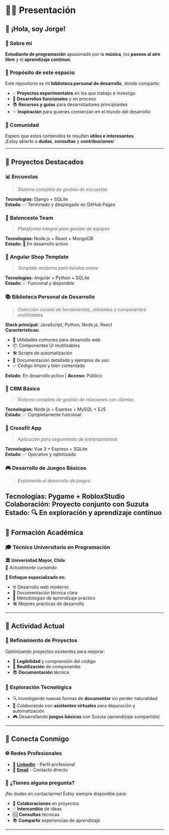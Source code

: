 # 👨‍💻 Presentación

## 🎯 **¡Hola, soy Jorge!** 

### 🌟 Sobre mí
**Estudiante de programación** apasionado por la **música**, los **paseos al aire libre** y el **aprendizaje continuo**.  

### 🚀 Propósito de este espacio
Este repositorio es mi **biblioteca personal de desarrollo**, donde comparto:
- 💡 **Proyectos experimentales** en los que trabajo e investigo
- 🔧 **Desarrollos funcionales** y en proceso
- 📚 **Recursos y guías** para desarrolladores principiantes
- ✨ **Inspiración** para quienes comienzan en el mundo del desarrollo

### 🤝 Comunidad
Espero que estos contenidos te resulten **útiles e interesantes**.  
¡Estoy abierto a **dudas**, **consultas** y **contribuciones**! 

---

## 🚀 **Proyectos Destacados**

### 📊 **Encuestas**  
> *Sistema completo de gestión de encuestas*

**Tecnologías:** Django + SQLite  
**Estado:** ✅ Terminado y desplegado en GitHub Pages

### 🏀 **Baloncesto Team**  
> *Plataforma integral para gestión de equipos*

**Tecnologías:** Node.js + React + MongoDB  
**Estado:** 🔄 En desarrollo activo

### 🛒 **Angular Shop Template**  
> *Template moderno para tiendas online*

**Tecnologías:** Angular + Python + SQLite  
**Estado:** ✅ Funcional y disponible

### 📚 **Biblioteca Personal de Desarrollo**  
> *Colección curada de herramientas, utilidades y componentes reutilizables*

**Stack principal:** JavaScript, Python, Node.js, React  
**Características:**
- 🔧 Utilidades comunes para desarrollo web
- 📦 Componentes UI reutilizables  
- 🛠️ Scripts de automatización
- 📖 Documentación detallada y ejemplos de uso  
- ✅ Código limpio y bien comentado

**Estado:** En desarrollo activo | **Acceso:** Público

### 💼 **CRM Básico**  
> *Sistema completo de gestión de relaciones con clientes*

**Tecnologías:** Node.js + Express + MySQL + EJS  
**Estado:** ✅ Completamente funcional

### 💪 **Crossfit App**  
> *Aplicación para seguimiento de entrenamientos*

**Tecnologías:** Vue 3 + Express + SQLite  
**Estado:** ✅ Operativo y optimizado

### 🎮 **Desarrollo de Juegos Básicos**  
> *Explorando el desarrollo de juegos*

**Tecnologías:** Pygame + RobloxStudio  
**Colaboración:** Proyecto conjunto con Suzuta  
**Estado:** 🔍 En exploración y aprendizaje continuo
---

## 📘 **Formación Académica**

### 🎓 **Técnico Universitario en Programación**
**🏛️ Universidad Mayor, Chile**  
📅 *Actualmente cursando*

**🎯 Enfoque especializado en:**
- 🌐 Desarrollo web moderno
- 📝 Documentación técnica clara  
- 🔄 Metodologías de aprendizaje práctico
- 🛠️ Mejores prácticas de desarrollo

---

## 🔄 **Actividad Actual**

### 🔧 **Refinamiento de Proyectos**
Optimizando proyectos existentes para mejorar:
- 📖 **Legibilidad** y comprensión del código
- 🔄 **Reutilización** de componentes
- 📚 **Documentación** técnica

### 🤖 **Exploración Tecnológica**
- 🔍 Investigando nuevas formas de **documentar** sin perder naturalidad
- 🤝 Colaborando con **asistentes virtuales** para depuración y automatización
- 🎮 Desarrollando **juegos básicos** con Suzuta (aprendizaje compartido)

---

## 📎 **Conecta Conmigo**

### 🌐 **Redes Profesionales**
- 💼 **[LinkedIn](https://www.linkedin.com/in/jorge-zuta-23b380152/?originalSubdomain=cl)** - Perfil profesional
- 📧 **[Email](mailto:jzuta309@gmail.com)** - Contacto directo

### 💬 **¿Tienes alguna pregunta?**
¡No dudes en contactarme! Estoy siempre disponible para:
- 🤝 **Colaboraciones** en proyectos
- 💡 **Intercambio** de ideas
- 🆘 **Consultas** técnicas
- 📚 **Compartir** experiencias de aprendizaje

---
